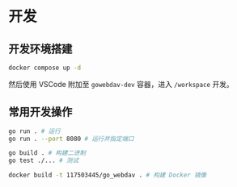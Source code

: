 # 开发

## 开发环境搭建

```sh
docker compose up -d
```

然后使用 VSCode 附加至 `gowebdav-dev` 容器，进入 `/workspace` 开发。

## 常用开发操作

```sh
go run . # 运行
go run . --port 8080 # 运行并指定端口

go build . # 构建二进制
go test ./... # 测试

docker build -t 117503445/go_webdav . # 构建 Docker 镜像
```
